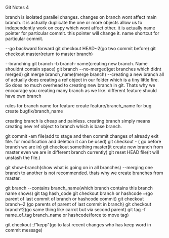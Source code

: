 
Git Notes 4 

branch is isolated parallel changes. changes on branch wont affect main branch.
it is actually duplicate the one or more objects allow us to independently work on copy which wont affect other. 
it is actually name pointer for particular commit. this pointer will change it. 
name shortcut for particular commit.

--go backward forward
git checkout HEAD~2(go two commit before)
git checkout master(return to master branch)

--branching
git branch -b branch-name(creating new branch. Name shouldnt contain space)
git branch --no-merged(get branches which didnt merged)
git merge branch_name(merge branch)
--creating a new branch all of actually does creating a ref object in our folder which is a tiny little fire. So does no much overhead to creating new branch in git. Thats why we encourage you creating many branch as we like.
different feature should have own branch


rules for branch name
for feature create feature/branch_name
for bug create bugfix/branch_name

creating branch is cheap and painless. creating branch simply means creating new ref object to branch which is base branch.

git commit -am file(add to stage and then commit changes of already exit file. for modification and deletion it can be used)
git checkout - ( go before branch we are in)
git checkout something master(it create new branch from master even we are in different branch currently)
git reset HEAD file(it will unstash the file.)

git show-branch(show what is going on in all branches)
--merging one branch to another is not recommended. thats why we create branches from master.

git branch --contains branch_name(which branch contains this branch name shows)
git tag hash_code 
git checkout branch or hashcode ~(go parent of last commit of branch or hashcode commit)
git checkout branch~2 (go parents of parent of last commit in branch)
git checkout branch^2(go same thing like carrot but via second parent)
git tag -f name_of_tag  branch_name or hashcode(force to move tag)

git checkout :/“kepp"(go to last recent changes who has keep word in commit message)

